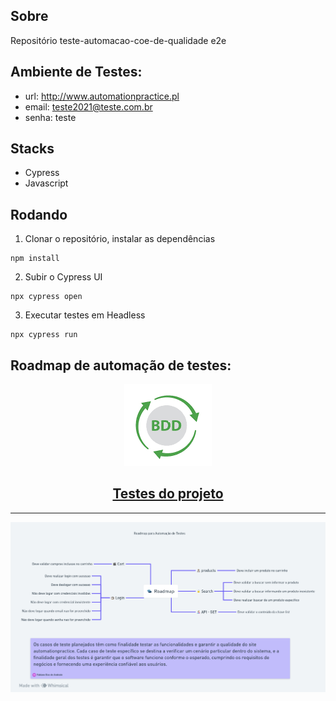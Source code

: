 ## Sobre

Repositório teste-automacao-coe-de-qualidade e2e

## Ambiente de Testes:

-   url: http://www.automationpractice.pl
-   email: teste2021@teste.com.br
-   senha: teste

## Stacks
- Cypress
- Javascript

## Rodando

1. Clonar o repositório, instalar as dependências
```
npm install
```

2. Subir o Cypress UI
```
npx cypress open 
```

3. Executar testes em Headless
```
npx cypress run 
```

## Roadmap de automação de testes:

<p align="center">
  <img src="image/bdd.png" alt="Alt Text" />
</p>

<h2 align="center"><a href="BDD.md">Testes do projeto</a></h2>

---
![Alt Text](image/roadmap.png)





